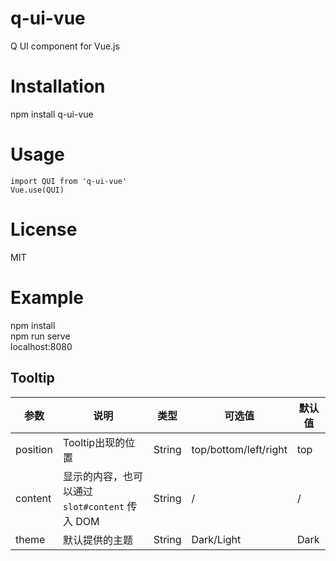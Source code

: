 # q-ui-vue

Q UI component for Vue.js

# Installation
npm install q-ui-vue

# Usage
```
import QUI from 'q-ui-vue'  
Vue.use(QUI)
```

# License
MIT

# Example
npm install  
npm run serve  
localhost:8080

## Tooltip
|参数|说明|类型|可选值|默认值|
|-|-|-|-|-|
|position|Tooltip出现的位置|String|top/bottom/left/right|top|
|content|显示的内容，也可以通过 `slot#content` 传入 DOM| String | / | / |
|theme|默认提供的主题|String|Dark/Light|Dark|
